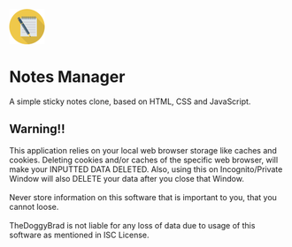 <img src="favicon.png" alt="LOGO" width="64"  height="64">

# Notes Manager
A simple sticky notes clone, based on HTML, CSS and JavaScript.

## Warning!!
This application relies on your local web browser storage like caches and cookies. Deleting cookies and/or caches of the specific web browser, will make your INPUTTED DATA DELETED. Also, using this on Incognito/Private Window will also DELETE your data after you close that Window.
<br>
<br>
Never store information on this software that is important to you, that you cannot loose.
<br>
<br>
TheDoggyBrad is not liable for any loss of data due to usage of this software as mentioned in ISC License.
